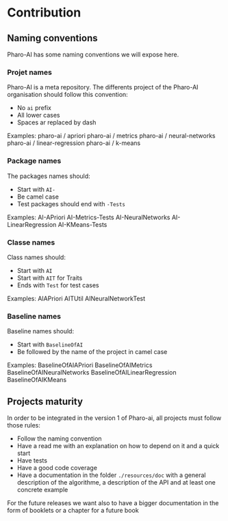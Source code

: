 # Contribution

## Naming conventions 

Pharo-AI has some naming conventions we will expose here. 

### Projet names

Pharo-AI is a meta repository. The differents project of the Pharo-AI organisation should follow this convention:
- No `ai` prefix
- All lower cases
- Spaces ar replaced by dash

Examples:
pharo-ai / apriori
pharo-ai / metrics
pharo-ai / neural-networks
pharo-ai / linear-regression
pharo-ai / k-means

### Package names

The packages names should:
- Start with `AI-`
- Be camel case
- Test packages should end with `-Tests`

Examples:
AI-APriori
AI-Metrics-Tests
AI-NeuralNetworks
AI-LinearRegression
AI-KMeans-Tests

### Classe names

Class names should:
- Start with `AI`
- Start with `AIT` for Traits
- Ends with `Test` for test cases

Examples:
AIAPriori
AITUtil
AINeuralNetworkTest

### Baseline names 

Baseline names should:
- Start with `BaselineOfAI`
- Be followed by the name of the project in camel case

Examples:
BaselineOfAIAPriori
BaselineOfAIMetrics
BaselineOfAINeuralNetworks
BaselineOfAILinearRegression
BaselineOfAIKMeans 

## Projects maturity

In order to be integrated in the version 1 of Pharo-ai, all projects must follow those rules:
- Follow the naming convention
- Have a read me with an explanation on how to depend on it and a quick start
- Have tests
- Have a good code coverage
- Have a documentation in the folder `./resources/doc` with a general description of the algorithme, a description of the API and at least one concrete example

For the future releases we want also to have a bigger documentation in the form of booklets or a chapter for a future book